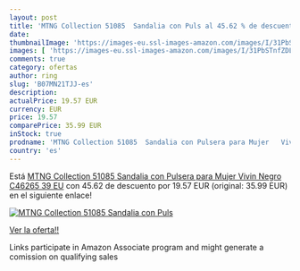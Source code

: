 ```yaml
---
layout: post
title: 'MTNG Collection 51085  Sandalia con Puls al 45.62 % de descuento'
date: 
thumbnailImage: 'https://images-eu.ssl-images-amazon.com/images/I/31PbSTnfZDL._SL200_.jpg'
images: [ 'https://images-eu.ssl-images-amazon.com/images/I/31PbSTnfZDL._SL200_.jpg' ]
comments: true
category: ofertas
author: ring
slug: 'B07MN21TJJ-es'
description:
actualPrice: 19.57 EUR
currency: EUR
price: 19.57
comparePrice: 35.99 EUR
inStock: true
prodname: 'MTNG Collection 51085  Sandalia con Pulsera para Mujer   Vivin Negro C46265   39 EU'
country: 'es'
---
```


Está [MTNG Collection 51085  Sandalia con Pulsera para Mujer   Vivin Negro C46265   39 EU](https://www.amazon.es/dp/B07MN21TJJ/?tag=tolees-21) con 45.62 de descuento por 19.57 EUR (original: 35.99 EUR) en el siguiente enlace!

[![MTNG Collection 51085  Sandalia con Puls](https://images-eu.ssl-images-amazon.com/images/I/31PbSTnfZDL._SL200_.jpg)](https://www.amazon.es/dp/B07MN21TJJ/?tag=tolees-21)

[Ver la oferta!!](https://www.amazon.es/dp/B07MN21TJJ/?tag=tolees-21)

Links participate in Amazon Associate program and might generate a comission on qualifying sales



